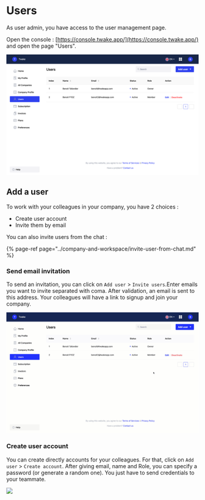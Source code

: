# Users

As user admin, you have access to the user management page.

Open the console : [https://console.twake.app/](https://console.twake.app/) and open the page "Users".



![User management page](../../.gitbook/assets/image%20%281%29.png)

## Add a user

To work with your colleagues in your company, you have 2 choices : 

* Create user account
* Invite them by email

You can also invite users from the chat : 

{% page-ref page="../company-and-workspace/invite-user-from-chat.md" %}



### Send email invitation

To send an invitation, you can click on `Add user` &gt; `Invite users`.Enter emails you want to invite separated with coma. After validation, an email is sent to this address. Your colleagues will have a link to signup and join your company.

![Invite user](../../.gitbook/assets/inviteuser.gif)

### Create user account

You can create directly accounts for your colleagues. For that, click on  `Add user`  &gt; `Create account`. After giving email, name and Role, you can specify a password \(or generate a random one\). You just have to send credentials to your teammate. 

![](../../.gitbook/assets/createuser.gif)

